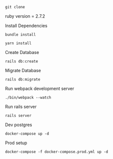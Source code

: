 ```shell
git clone
```
ruby version = 2.7.2

Install Dependencies
```shell
bundle install
```

```shell
yarn install
```

Create Database
```shell
rails db:create
```

Migrate Database
```shell
rails db:migrate
```

Run webpack development server
```shell
./bin/webpack --watch
```

Run rails server
```shell
rails server
```

Dev postgres
```shell
docker-compose up -d
```

Prod setup
```shell
docker-compose -f docker-compose.prod.yml up -d
```